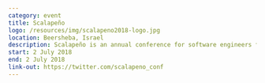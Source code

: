 ```yaml
---
category: event
title: Scalapeño
logo: /resources/img/scalapeno2018-logo.jpg
location: Beersheba, Israel
description: Scalapeño is an annual conference for software engineers focused on the Scala programming language.
start: 2 July 2018
end: 2 July 2018
link-out: https://twitter.com/scalapeno_conf
---
```

